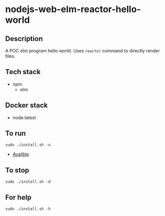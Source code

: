 # nodejs-web-elm-reactor-hello-world

## Description
A POC elm program hello world.
Uses `reactor` command to directly 
render files.

## Tech stack
- npm
    - elm

## Docker stack
- node:latest

## To run
`sudo ./install.sh -u`
- [Availble](http://localhost/hello.elm)

## To stop
`sudo ./install.sh -d`

## For help
`sudo ./install.sh -h`
